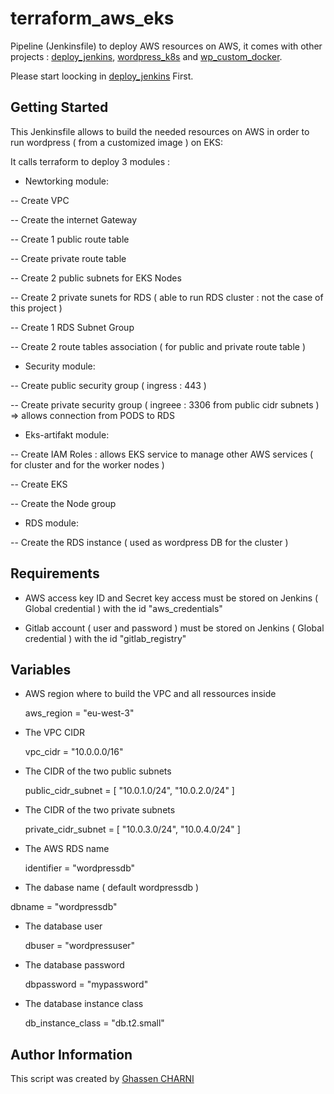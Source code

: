 # terraform_aws_eks
Pipeline (Jenkinsfile) to deploy AWS resources on AWS, it comes with other projects : [deploy_jenkins](https://github.com/ghassencherni/deploy_jenkins), [wordpress_k8s](https://github.com/ghassencherni/wordpress_k8s) and [wp_custom_docker](https://github.com/ghassencherni/wp_custom_docker).

Please start loocking in [deploy_jenkins](https://github.com/ghassencherni/deploy_jenkins) First.


## Getting Started

This Jenkinsfile allows to build the needed resources on AWS in order to run wordpress ( from a customized image ) on EKS:

It calls terraform to deploy 3 modules :

- Newtorking module: 

-- Create VPC

-- Create the internet Gateway

-- Create 1 public route table 

-- Create private route table

-- Create 2 public subnets for EKS Nodes

-- Create 2 private sunets for RDS ( able to run RDS cluster : not the case of this project ) 

-- Create 1 RDS Subnet Group 

-- Create 2 route tables  association ( for public and private route table )


- Security module:
 
-- Create public security group ( ingress : 443 )

-- Create private security group ( ingreee : 3306 from public cidr subnets ) => allows connection from PODS to RDS 


- Eks-artifakt module:

-- Create IAM Roles : allows EKS service to manage other AWS services ( for cluster and for the worker nodes ) 

-- Create EKS

-- Create the Node group


- RDS module: 

-- Create the RDS instance ( used as wordpress DB for the cluster )


 
## Requirements

- AWS access key ID and Secret key access must be stored on Jenkins ( Global credential ) with the id "aws_credentials"

- Gitlab account ( user and password ) must be stored on Jenkins ( Global credential ) with the id "gitlab_registry"


## Variables

- AWS region where to build the VPC and all ressources inside

    aws_region = "eu-west-3"


- The VPC CIDR

    vpc_cidr = "10.0.0.0/16"


- The CIDR of the two public subnets

    public_cidr_subnet = [
      "10.0.1.0/24",
      "10.0.2.0/24"
    ]


- The CIDR of the two private subnets

    private_cidr_subnet = [
      "10.0.3.0/24",
      "10.0.4.0/24"
    ]


- The AWS RDS name

    identifier = "wordpressdb"


- The dabase name ( default wordpressdb ) 

dbname = "wordpressdb"


- The database user 

    dbuser = "wordpressuser"


- The database password 

    dbpassword = "mypassword"


- The database instance class 

    db_instance_class = "db.t2.small"


## Author Information

This script  was created by [Ghassen CHARNI](https://github.com/ghassencherni/)
